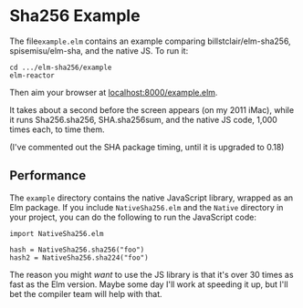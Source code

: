 # Sha256 Example

The file`example.elm` contains an example comparing billstclair/elm-sha256, spisemisu/elm-sha, and the native JS. To run it:

```
cd .../elm-sha256/example
elm-reactor
```

Then aim your browser at [localhost:8000/example.elm](http://localhost:8000/example.elm).

It takes about a second before the screen appears (on my 2011 iMac), while it runs Sha256.sha256, SHA.sha256sum, and the native JS code, 1,000 times each, to time them.

(I've commented out the SHA package timing, until it is upgraded to 0.18)

## Performance

The ```example``` directory contains the native JavaScript library, wrapped as an Elm package. If you include ```NativeSha256.elm``` and the ```Native``` directory in your project, you can do the following to run the JavaScript code:

```
import NativeSha256.elm

hash = NativeSha256.sha256("foo")
hash2 = NativeSha256.sha224("foo")
```

The reason you might _want_ to use the JS library is that it's over 30 times as fast as the Elm version. Maybe some day I'll work at speeding it up, but I'll bet the compiler team will help with that.

